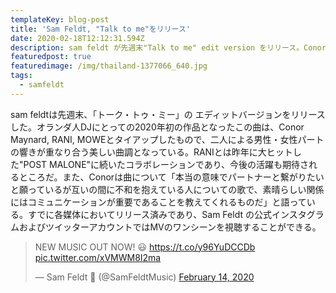 ```yaml
---
templateKey: blog-post
title: 'Sam Feldt, "Talk to me"をリリース'
date: 2020-02-18T12:12:31.594Z
description: sam feldt が先週末"Talk to me" edit version をリリース。Conor Maynardらとコラボ。
featuredpost: true
featuredimage: /img/thailand-1377066_640.jpg
tags:
  - samfeldt
---
```

sam feldtは先週末、「トーク・トゥ・ミー」の エディットバージョンをリリースした。オランダ人DJにとっての2020年初の作品となったこの曲は、Conor Maynard, RANI, MOWEとタイアップしたもので、二人による男性・女性パートの響きが重なり合う美しい曲調となっている。RANIとは昨年に大ヒットした"POST MALONE"に続いたコラボレーションであり、今後の活躍も期待されるところだ。また、Conorは曲について「本当の意味でパートナーと繋がりたいと願っているが互いの間に不和を抱えている人についての歌で、素晴らしい関係にはコミュニケーションが重要であることを教えてくれるものだ」と語っている。すでに各媒体においてリリース済みであり、Sam Feldt の公式インスタグラムおよびツイッターアカウントではMVのワンシーンを視聴することができる。

<blockquote class="twitter-tweet"><p lang="en" dir="ltr">NEW MUSIC OUT NOW! 😃 <a href="https://t.co/y96YuDCCDb">https://t.co/y96YuDCCDb</a> <a href="https://t.co/xVMWM8I2ma">pic.twitter.com/xVMWM8I2ma</a></p>&mdash; Sam Feldt 🌴 (@SamFeldtMusic) <a href="https://twitter.com/SamFeldtMusic/status/1228342605446078464?ref_src=twsrc%5Etfw">February 14, 2020</a></blockquote> 